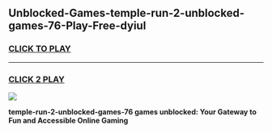 
## Unblocked-Games-temple-run-2-unblocked-games-76-Play-Free-dyiul
<h3>
<a href="https://premium76.site?title=temple-run-2-unblocked-games-76&ref=23A">CLICK TO PLAY</a></h3>
<hr>

<h3>
<a href="https://premium76.site?title=temple-run-2-unblocked-games-76&ref=23A">CLICK 2 PLAY</a>
  
</h3>

<a href="https://premium76.site?title=temple-run-2-unblocked-games-76&ref=23A"><img src="https://clearcache.store/games.png"></a>


**temple-run-2-unblocked-games-76 games unblocked: Your Gateway to Fun and Accessible Online Gaming**
